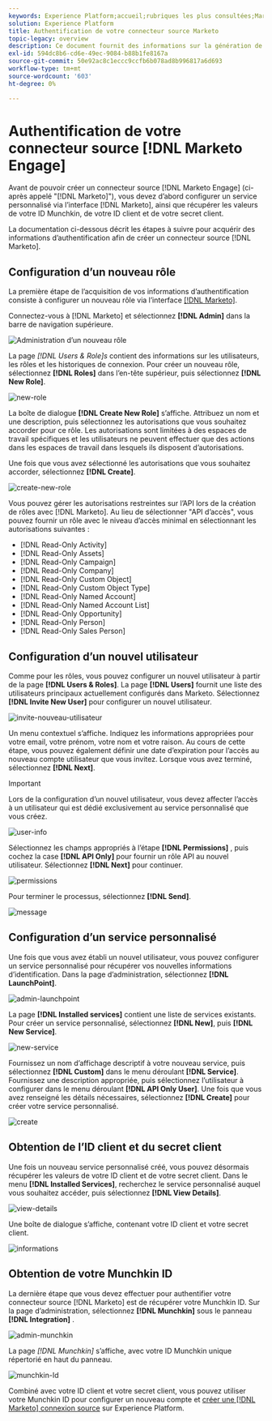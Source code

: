 ```yaml
---
keywords: Experience Platform;accueil;rubriques les plus consultées;Marketo Engage;marketing à engager;marketing
solution: Experience Platform
title: Authentification de votre connecteur source Marketo
topic-legacy: overview
description: Ce document fournit des informations sur la génération de vos informations d’authentification Marketo.
exl-id: 594dc8b6-cd6e-49ec-9084-b88b1fe8167a
source-git-commit: 50e92ac8c1eccc9ccfb6b078ad8b996817a6d693
workflow-type: tm+mt
source-wordcount: '603'
ht-degree: 0%

---
```


# Authentification de votre connecteur source [!DNL Marketo Engage]

Avant de pouvoir créer un connecteur source [!DNL Marketo Engage] (ci-après appelé &quot;[!DNL Marketo]&quot;), vous devez d’abord configurer un service personnalisé via l’interface [!DNL Marketo], ainsi que récupérer les valeurs de votre ID Munchkin, de votre ID client et de votre secret client.

La documentation ci-dessous décrit les étapes à suivre pour acquérir des informations d’authentification afin de créer un connecteur source [!DNL Marketo].

## Configuration d’un nouveau rôle

La première étape de l’acquisition de vos informations d’authentification consiste à configurer un nouveau rôle via l’interface [[!DNL Marketo]](https://app-sjint.marketo.com/#MM0A1).

Connectez-vous à [!DNL Marketo] et sélectionnez **[!DNL Admin]** dans la barre de navigation supérieure.

![Administration d’un nouveau rôle](../images/marketo/home.png)

La page *[!DNL Users & Role]s* contient des informations sur les utilisateurs, les rôles et les historiques de connexion. Pour créer un nouveau rôle, sélectionnez **[!DNL Roles]** dans l’en-tête supérieur, puis sélectionnez **[!DNL New Role]**.

![new-role](../images/marketo/new-role.png)

La boîte de dialogue **[!DNL Create New Role]** sʼaffiche. Attribuez un nom et une description, puis sélectionnez les autorisations que vous souhaitez accorder pour ce rôle. Les autorisations sont limitées à des espaces de travail spécifiques et les utilisateurs ne peuvent effectuer que des actions dans les espaces de travail dans lesquels ils disposent d’autorisations.

Une fois que vous avez sélectionné les autorisations que vous souhaitez accorder, sélectionnez **[!DNL Create]**.

![create-new-role](../images/marketo/create-new-role.png)

Vous pouvez gérer les autorisations restreintes sur l’API lors de la création de rôles avec [!DNL Marketo]. Au lieu de sélectionner &quot;API d’accès&quot;, vous pouvez fournir un rôle avec le niveau d’accès minimal en sélectionnant les autorisations suivantes :

* [!DNL Read-Only Activity]
* [!DNL Read-Only Assets]
* [!DNL Read-Only Campaign]
* [!DNL Read-Only Company]
* [!DNL Read-Only Custom Object]
* [!DNL Read-Only Custom Object Type]
* [!DNL Read-Only Named Account]
* [!DNL Read-Only Named Account List]
* [!DNL Read-Only Opportunity]
* [!DNL Read-Only Person]
* [!DNL Read-Only Sales Person]

## Configuration d’un nouvel utilisateur

Comme pour les rôles, vous pouvez configurer un nouvel utilisateur à partir de la page **[!DNL Users & Roles]**. La page **[!DNL Users]** fournit une liste des utilisateurs principaux actuellement configurés dans Marketo. Sélectionnez **[!DNL Invite New User]** pour configurer un nouvel utilisateur.

![invite-nouveau-utilisateur](../images/marketo/invite-new-user.png)

Un menu contextuel s’affiche. Indiquez les informations appropriées pour votre email, votre prénom, votre nom et votre raison. Au cours de cette étape, vous pouvez également définir une date d’expiration pour l’accès au nouveau compte utilisateur que vous invitez. Lorsque vous avez terminé, sélectionnez **[!DNL Next]**.

>[!IMPORTANT]
>
>Lors de la configuration d’un nouvel utilisateur, vous devez affecter l’accès à un utilisateur qui est dédié exclusivement au service personnalisé que vous créez.

![user-info](../images/marketo/new-user-info.png)

Sélectionnez les champs appropriés à l’étape **[!DNL Permissions]** , puis cochez la case **[!DNL API Only]** pour fournir un rôle API au nouvel utilisateur. Sélectionnez **[!DNL Next]** pour continuer.

![permissions](../images/marketo/permissions.png)

Pour terminer le processus, sélectionnez **[!DNL Send]**.

![message](../images/marketo/message.png)

## Configuration d’un service personnalisé

Une fois que vous avez établi un nouvel utilisateur, vous pouvez configurer un service personnalisé pour récupérer vos nouvelles informations d’identification. Dans la page d’administration, sélectionnez **[!DNL LaunchPoint]**.

![admin-launchpoint](../images/marketo/admin-launchpoint.png)

La page **[!DNL Installed services]** contient une liste de services existants. Pour créer un service personnalisé, sélectionnez **[!DNL New]**, puis **[!DNL New Service]**.

![new-service](../images/marketo/new-service.png)

Fournissez un nom d’affichage descriptif à votre nouveau service, puis sélectionnez **[!DNL Custom]** dans le menu déroulant **[!DNL Service]**. Fournissez une description appropriée, puis sélectionnez l’utilisateur à configurer dans le menu déroulant **[!DNL API Only User]**. Une fois que vous avez renseigné les détails nécessaires, sélectionnez **[!DNL Create]** pour créer votre service personnalisé.

![create](../images/marketo/create.png)

## Obtention de l’ID client et du secret client

Une fois un nouveau service personnalisé créé, vous pouvez désormais récupérer les valeurs de votre ID client et de votre secret client. Dans le menu **[!DNL Installed Services]**, recherchez le service personnalisé auquel vous souhaitez accéder, puis sélectionnez **[!DNL View Details]**.

![view-details](../images/marketo/view-details.png)

Une boîte de dialogue s’affiche, contenant votre ID client et votre secret client.

![informations](../images/marketo/credentials.png)

## Obtention de votre Munchkin ID

La dernière étape que vous devez effectuer pour authentifier votre connecteur source [!DNL Marketo] est de récupérer votre Munchkin ID. Sur la page d’administration, sélectionnez **[!DNL Munchkin]** sous le panneau **[!DNL Integration]** .

![admin-munchkin](../images/marketo/admin-munchkin.png)

La page *[!DNL Munchkin]* s’affiche, avec votre ID Munchkin unique répertorié en haut du panneau.

![munchkin-Id](../images/marketo/munchkin-id.png)

Combiné avec votre ID client et votre secret client, vous pouvez utiliser votre Munchkin ID pour configurer un nouveau compte et [créer une  [!DNL Marketo] connexion source](../../../tutorials/ui/create/adobe-applications/marketo.md) sur Experience Platform.
